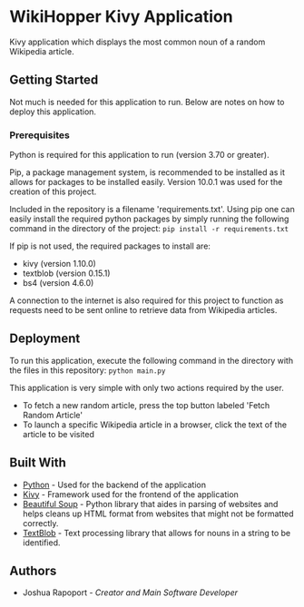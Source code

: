 # WikiHopper Kivy Application

Kivy application which displays the most common noun of a random Wikipedia article.
## Getting Started

Not much is needed for this application to run. Below are notes on how to deploy this application.
### Prerequisites

Python is required for this application to run (version 3.70 or greater).

Pip, a package management system, is recommended to be installed as it allows for packages to be installed easily. Version 10.0.1 was used for the creation of this project.

Included in the repository is a filename 'requirements.txt'. Using pip one can easily install the required python packages by simply running the following command in the directory of the project:
`pip install -r requirements.txt`

If pip is not used, the required packages to install are:
- kivy (version 1.10.0)
- textblob (version 0.15.1)
- bs4 (version 4.6.0)

A connection to the internet is also required for this project to function as requests need to be sent online to retrieve data from Wikipedia articles.
## Deployment

To run this application, execute the following command in the directory with the files in this repository:
`python main.py`

This application is very simple with only two actions required by the user.
- To fetch a new random article, press the top button labeled 'Fetch Random Article'
- To launch a specific Wikipedia article in a browser, click the text of the article to be visited
## Built With

- [Python](https://www.python.org/) - Used for the backend of the application
- [Kivy](https://kivy.org/#home) - Framework used for the frontend of the application
- [Beautiful Soup](https://www.crummy.com/software/BeautifulSoup/) - Python library that aides in parsing of websites and helps cleans up HTML format from websites that might not be formatted correctly.
- [TextBlob](https://textblob.readthedocs.io/en/dev/) - Text processing library that allows for nouns in a string to be identified.
## Authors

- Joshua Rapoport - *Creator and Main Software Developer*
